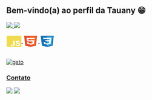 ## Bem-vindo(a) ao perfil da Tauany 😁

 <div>
   <a href="https://github.com/tauneer">
   <img height="180em" src="https://github-readme-stats.vercel.app/api?username=tauneer&show_icons=true&theme=blue-green&include_all_commits=true&count_private=true"/>
   <img height="180em" src="https://github-readme-stats.vercel.app/api/top-langs/?username=tauneer&layout=compact&langs_count=6&theme=tokyonight"/>
</div>
    
<div style="display: inline_block"><br>
  <img align="center" alt="Js" height="30px" width="40px" src="https://raw.githubusercontent.com/devicons/devicon/master/icons/javascript/javascript-plain.svg">
  <img align="center" alt="HTML" height="30px" width="40px" src="https://raw.githubusercontent.com/devicons/devicon/master/icons/html5/html5-original.svg">
  <img align="center" alt="CSS" height="30px" width="40px" src="https://raw.githubusercontent.com/devicons/devicon/master/icons/css3/css3-original.svg">
</div>
 
<br>

![gato](https://github.com/user-attachments/assets/846e3fe1-e1f7-4c2b-8a06-2867b28c78ab)
 
### Contato
 
<div>
  <a href = ""><img src="https://img.shields.io/badge/-Gmail-%23333?style=for-the-badge&logo=gmail&logoColor=white" target="_blank"></a>
  <a href="" target="_blank"><img src="https://img.shields.io/badge/-LinkedIn-%230077B5?style=for-the-badge&logo=linkedin&logoColor=white" target="_blank"></a>
</div>

